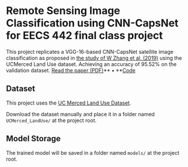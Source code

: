 ﻿# Remote Sensing Image Classification using CNN-CapsNet for EECS 442 final class project

This project replicates a VGG-16-based CNN-CapsNet satellite image classification as proposed in [the study of W Zhang et al. (2019)](https://www.mdpi.com/2072-4292/11/5/494) using the UCMerced Land Use dataset. Achieving an accuracy of 95.52% on the validation dataset.
[Read the paper (PDF)](./report.pdf)** • **[Code](.train.py/)

## Dataset
This project uses the [UC Merced Land Use Dataset](https://www.kaggle.com/datasets/abdulhasibuddin/uc-merced-land-use-dataset).

Download the dataset manually and place it in a folder named `UCMerced_LandUse/` at the project root.

## Model Storage
The trained model will be saved in a folder named `models/` at the project root.
